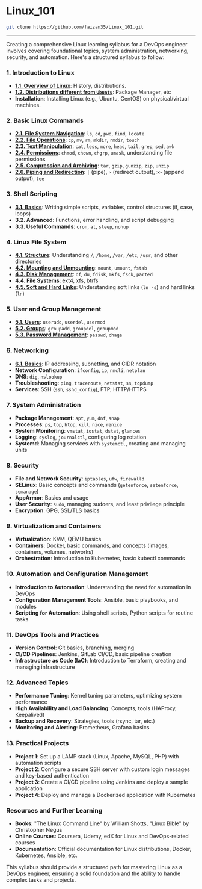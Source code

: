 # Linux_101

```sh
git clone https://github.com/faizan35/Linux_101.git
```

---

Creating a comprehensive Linux learning syllabus for a DevOps engineer involves covering foundational topics, system administration, networking, security, and automation. Here's a structured syllabus to follow:

### **1. Introduction to Linux**

- **[1.1. Overview of Linux](./01-Introduction-to-Linux/1.1-Overview-of-Linux.md)**: History, distributions.
- **[1.2. Distributions different from `Ubuntu`](./01-Introduction-to-Linux/1.2-Distributions-different-from-Ubuntu.md)**: Package Manager, etc
- **Installation**: Installing Linux (e.g., Ubuntu, CentOS) on physical/virtual machines.

### **2. Basic Linux Commands**

- **[2.1. File System Navigation](./02-Basic-Linux-Commands/2.1-File-System-Navigation.md)**: `ls`, `cd`, `pwd`, `find`, `locate`
- **[2.2. File Operations](./02-Basic-Linux-Commands/2.2-File-Operations.md)**: `cp`, `mv`, `rm`, `mkdir`, `rmdir`, `touch`
- **[2.3. Text Manipulation](./02-Basic-Linux-Commands/2.3-Text-Manipulation.md)**: `cat`, `less`, `more`, `head`, `tail`, `grep`, `sed`, `awk`
- **[2.4. Permissions](./02-Basic-Linux-Commands/2.4-Permissions.md)**: `chmod`, `chown`, `chgrp`, `umask`, understanding file permissions
- **[2.5. Compression and Archiving](./02-Basic-Linux-Commands/2.5-Compression-and-Archiving.md)**: `tar`, `gzip`, `gunzip`, `zip`, `unzip`
- **[2.6. Piping and Redirection](./02-Basic-Linux-Commands/2.6-Piping-and-Redirection.md)**: `|` (pipe), `>` (redirect output), `>>` (append output), `tee`

### **3. Shell Scripting**

- **[3.1. Basics](./03-Shell-Scripting/3.1-Basics.md)**: Writing simple scripts, variables, control structures (if, case, loops)
- **3.2. Advanced**: Functions, error handling, and script debugging
- **3.3. Useful Commands**: `cron`, `at`, `sleep`, `nohup`

### **4. Linux File System**

- **[4.1. Structure](./04-Linux-File-System/4.1-Structure.md)**: Understanding `/`, `/home`, `/var`, `/etc`, `/usr`, and other directories
- **[4.2. Mounting and Unmounting](./04-Linux-File-System/4.2-Mounting-and-Unmounting.md)**: `mount`, `umount`, `fstab`
- **[4.3. Disk Management](./04-Linux-File-System/4.3-Disk-Management.md)**: `df`, `du`, `fdisk`, `mkfs`, `fsck`, `parted`
- **[4.4. File Systems](./04-Linux-File-System/4.4-File-Systems.md)**: ext4, xfs, btrfs
- **[4.5. Soft and Hard Links](./04-Linux-File-System/4.5-Soft-and-Hard-Links.md)**: Understanding soft links (`ln -s`) and hard links (`ln`)

### **5. User and Group Management**

- **[5.1. Users](./05-User-Group-Management/5.1-Users.md)**: `useradd`, `userdel`, `usermod`
- **[5.2. Groups](./05-User-Group-Management/5.2-Groups.md)**: `groupadd`, `groupdel`, `groupmod`
- **[5.3. Password Management](./05-User-Group-Management/5.3-Password-Management.md)**: `passwd`, `chage`

### **6. Networking**

- **[6.1. Basics](./06-Networking/6.1-Basics.md)**: IP addressing, subnetting, and CIDR notation
- **Network Configuration**: `ifconfig`, `ip`, `nmcli`, `netplan`
- **DNS**: `dig`, `nslookup`
- **Troubleshooting**: `ping`, `traceroute`, `netstat`, `ss`, `tcpdump`
- **Services**: SSH (`ssh`, `sshd_config`), FTP, HTTP/HTTPS

### **7. System Administration**

- **Package Management**: `apt`, `yum`, `dnf`, `snap`
- **Processes**: `ps`, `top`, `htop`, `kill`, `nice`, `renice`
- **System Monitoring**: `vmstat`, `iostat`, `dstat`, `glances`
- **Logging**: `syslog`, `journalctl`, configuring log rotation
- **Systemd**: Managing services with `systemctl`, creating and managing units

### **8. Security**

- **File and Network Security**: `iptables`, `ufw`, `firewalld`
- **SELinux**: Basic concepts and commands (`getenforce`, `setenforce`, `semanage`)
- **AppArmor**: Basics and usage
- **User Security**: `sudo`, managing sudoers, and least privilege principle
- **Encryption**: GPG, SSL/TLS basics

### **9. Virtualization and Containers**

- **Virtualization**: KVM, QEMU basics
- **Containers**: Docker, basic commands, and concepts (images, containers, volumes, networks)
- **Orchestration**: Introduction to Kubernetes, basic kubectl commands

### **10. Automation and Configuration Management**

- **Introduction to Automation**: Understanding the need for automation in DevOps
- **Configuration Management Tools**: Ansible, basic playbooks, and modules
- **Scripting for Automation**: Using shell scripts, Python scripts for routine tasks

### **11. DevOps Tools and Practices**

- **Version Control**: Git basics, branching, merging
- **CI/CD Pipelines**: Jenkins, GitLab CI/CD, basic pipeline creation
- **Infrastructure as Code (IaC)**: Introduction to Terraform, creating and managing infrastructure

### **12. Advanced Topics**

- **Performance Tuning**: Kernel tuning parameters, optimizing system performance
- **High Availability and Load Balancing**: Concepts, tools (HAProxy, Keepalived)
- **Backup and Recovery**: Strategies, tools (rsync, tar, etc.)
- **Monitoring and Alerting**: Prometheus, Grafana basics

### **13. Practical Projects**

- **Project 1**: Set up a LAMP stack (Linux, Apache, MySQL, PHP) with automation scripts
- **Project 2**: Configure a secure SSH server with custom login messages and key-based authentication
- **Project 3**: Create a CI/CD pipeline using Jenkins and deploy a sample application
- **Project 4**: Deploy and manage a Dockerized application with Kubernetes

### **Resources and Further Learning**

- **Books**: "The Linux Command Line" by William Shotts, "Linux Bible" by Christopher Negus
- **Online Courses**: Coursera, Udemy, edX for Linux and DevOps-related courses
- **Documentation**: Official documentation for Linux distributions, Docker, Kubernetes, Ansible, etc.

This syllabus should provide a structured path for mastering Linux as a DevOps engineer, ensuring a solid foundation and the ability to handle complex tasks and projects.
